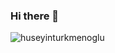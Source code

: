 ### Hi there 👋
<!-- <a href="https://app.daily.dev/h_turkmenoglu"><img src="https://github.com/huseyinturkmenoglu/huseyinturkmenoglu/blob/main/devcard.svg" width="400" alt="Hüseyin Türkmenoğlu's Dev Card"/></a> 
![Huseyin's GitHub stats](https://github-readme-stats.vercel.app/api?username=huseyinturkmenoglu&count_private=true&show_icons=true&theme=dracula) -->
<img align="left" src="https://github-readme-stats.vercel.app/api/top-langs?username=huseyinturkmenoglu&show_icons=true&locale=en&layout=compact&theme=tokyonight" alt="huseyinturkmenoglu" />

<!--
**huseyinturkmenoglu/huseyinturkmenoglu** is a ✨ _special_ ✨ repository because its `README.md` (this file) appears on your GitHub profile.

Here are some ideas to get you started:

- 🔭 I’m currently working on ...
- 🌱 I’m currently learning ...
- 👯 I’m looking to collaborate on ...
- 🤔 I’m looking for help with ...
- 💬 Ask me about ...
- 📫 How to reach me: ...
- 😄 Pronouns: ...
- ⚡ Fun fact: ...
-->
